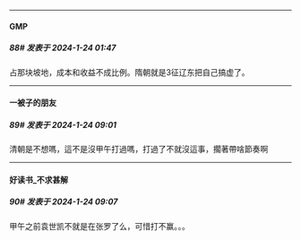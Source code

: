 
*****

####  GMP  
##### 88#       发表于 2024-1-24 01:47

占那块坡地，成本和收益不成比例。隋朝就是3征辽东把自己搞虚了。


*****

####  一被子的朋友  
##### 89#       发表于 2024-1-24 09:01

清朝是不想嗎，這不是沒甲午打過嗎，打過了不就沒這事，擱著帶啥節奏啊


*****

####  好读书_不求甚解  
##### 90#       发表于 2024-1-24 09:07

甲午之前袁世凯不就是在张罗了么，可惜打不赢。。。

